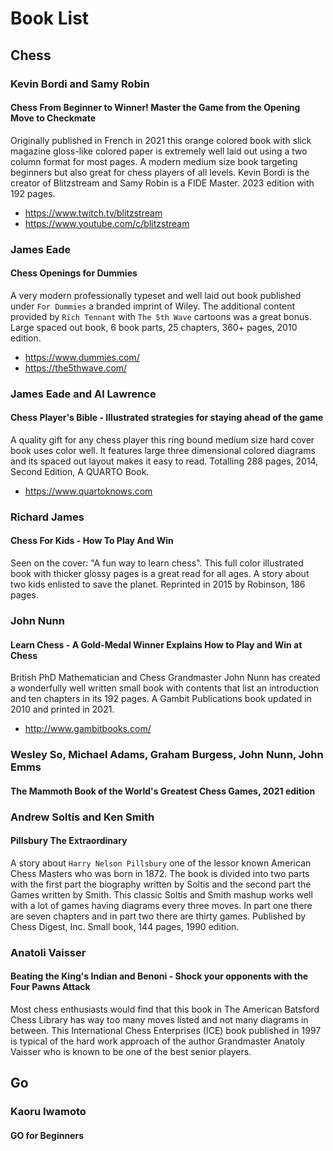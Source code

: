 # Book List

## Chess

### Kevin Bordi and Samy Robin

#### Chess From Beginner to Winner! Master the Game from the Opening Move to Checkmate

Originally published in French in 2021 this orange colored book with slick magazine gloss-like colored paper is extremely well laid out using a two column format for most pages. A modern medium size book targeting beginners but also great for chess players of all levels. Kevin Bordi is the creator of Blitzstream and Samy Robin is a FIDE Master. 2023 edition with 192 pages.

- https://www.twitch.tv/blitzstream
- https://www.youtube.com/c/blitzstream

### James Eade

#### Chess Openings for Dummies

A very modern professionally typeset and well laid out book published under `For Dummies` a branded imprint of Wiley. The additional content
provided by `Rich Tennant` with `The 5th Wave` cartoons was a great bonus. Large spaced out book, 6 book parts, 25 chapters, 360+ pages, 2010 edition.

- https://www.dummies.com/
- https://the5thwave.com/

### James Eade and Al Lawrence

#### Chess Player's Bible - Illustrated strategies for staying ahead of the game

A quality gift for any chess player this ring bound medium size hard cover book uses color well.
It features large three dimensional colored diagrams and its spaced out layout makes it easy to read.
Totalling 288 pages, 2014, Second Edition, A QUARTO Book.

- https://www.quartoknows.com

### Richard James

#### Chess For Kids - How To Play And Win

Seen on the cover: "A fun way to learn chess". This full color illustrated book with thicker glossy pages is a great read for all ages.
A story about two kids enlisted to save the planet. Reprinted in 2015 by Robinson, 186 pages.

### John Nunn

#### Learn Chess - A Gold-Medal Winner Explains How to Play and Win at Chess

British PhD Mathematician and Chess Grandmaster John Nunn has created a wonderfully well written small book with contents that list an introduction and ten chapters in its 192 pages. A Gambit Publications book updated in 2010 and printed in 2021.

- http://www.gambitbooks.com/

### Wesley So, Michael Adams, Graham Burgess, John Nunn, John Emms

#### The Mammoth Book of the World's Greatest Chess Games, 2021 edition

### Andrew Soltis and Ken Smith

#### Pillsbury The Extraordinary

A story about `Harry Nelson Pillsbury` one of the lessor known American Chess Masters who was born in 1872. The book is divided into two parts with the first part the biography written by Soltis and the second part the Games written by Smith. This classic Soltis and Smith mashup works well with a lot of games having diagrams every three moves. In part one there are seven chapters and in part two there are thirty games. Published by Chess Digest, Inc. Small book, 144 pages, 1990 edition.

### Anatoli Vaisser

#### Beating the King's Indian and Benoni - Shock your opponents with the Four Pawns Attack

Most chess enthusiasts would find that this book in The American Batsford Chess Library has way too many moves listed and not many diagrams in between. This International Chess Enterprises (ICE) book published in 1997 is typical of the hard work approach of the author Grandmaster Anatoly Vaisser who is known to be one of the best senior players.

## Go

### Kaoru Iwamoto

#### GO for Beginners
